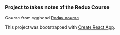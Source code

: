 ### Project to takes notes of the Redux Course



Course from egghead [Redux course](https://egghead.io/lessons/react-redux-reducer-composition-with-combinereducers) 

This project was bootstrapped with [Create React App](https://github.com/facebook/create-react-app).


